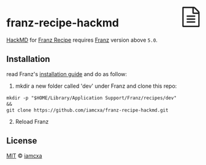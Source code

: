 [<img src="icon.svg" width="9%" align="right">][HackMD]

# franz-recipe-hackmd

[HackMD] for [Franz Recipe] requires [Franz] version above `5.0`.

## Installation

read Franz's [installation guide] and do as follow:

1. mkdir a new folder called 'dev' under Franz and clone this repo:

```shell
mkdir -p "$HOME/Library/Application Support/Franz/recipes/dev"
&&
git clone https://github.com/iamcxa/franz-recipe-hackmd.git
```

2. Reload Franz

## License

[MIT] © [iamcxa]

[MIT]:                LICENSE.md
[Franz]:              https://meetfranz.com
[Franz Recipe]:       https://github.com/meetfranz/plugins#readme
[installation guide]: https://github.com/meetfranz/plugins/blob/master/docs/integration.md#installation
[HackMD]:             https://hackmd.io
[iamcxa]:             https://github.com/kuyen